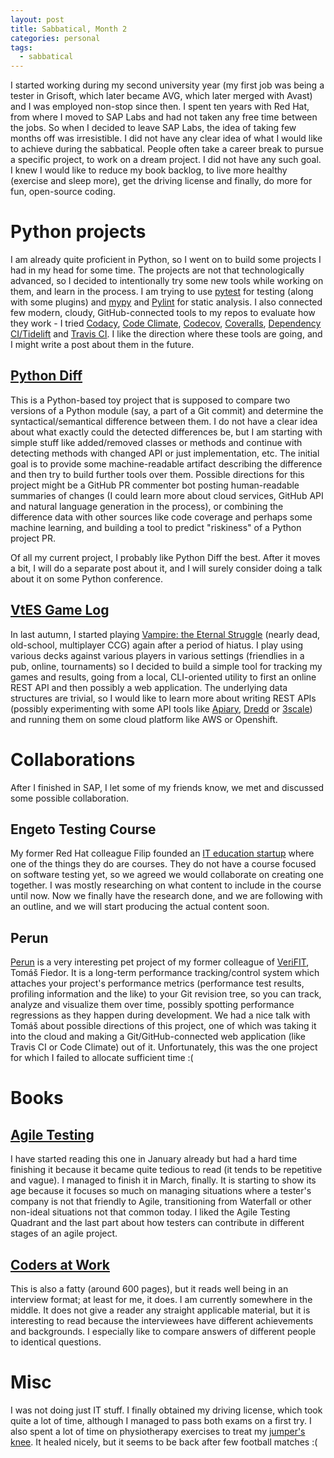 ```yaml
---
layout: post
title: Sabbatical, Month 2
categories: personal
tags:
  - sabbatical
---
```


I started working during my second university year (my first job was being a tester in Grisoft,
which later became AVG, which later merged with Avast) and I was employed non-stop since then. I
spent ten years with Red Hat, from where I moved to SAP Labs and had not taken any free time between
the jobs. So when I decided to leave SAP Labs, the idea of taking few months off was irresistible. I
did not have any clear idea of what I would like to achieve during the sabbatical. People often take
a career break to pursue a specific project, to work on a dream project. I did not have any such
goal. I knew I would like to reduce my book backlog, to live more healthy (exercise and sleep more),
get the driving license and finally, do more for fun, open-source coding.

# Python projects

I am already quite proficient in Python, so I went on to build some projects I had in my head for
some time. The projects are not that technologically advanced, so I decided to intentionally try
some new tools while working on them, and learn in the process. I am trying to use
[pytest](https://docs.pytest.org/en/latest/) for testing (along with some plugins) and
[mypy](http://mypy-lang.org/) and [Pylint](https://www.pylint.org/) for static analysis. I also
connected few modern, cloudy, GitHub-connected tools to my repos to evaluate how they work - I tried
[Codacy](https://www.codacy.com/), [Code Climate](https://codeclimate.com/),
[Codecov](https://codecov.io/), [Coveralls](https://coveralls.io/), [Dependency
CI/Tidelift](https://tidelift.com/) and [Travis CI](https://travis-ci.org/). I like the direction
where these tools are going, and I might write a post about them in the future.

## [Python Diff](https://github.com/petr-muller/pyff)

This is a Python-based toy project that is supposed to compare two versions of a Python module (say,
a part of a Git commit) and determine the syntactical/semantical difference between them. I do not
have a clear idea about what exactly could the detected differences be, but I am starting with
simple stuff like added/removed classes or methods and continue with detecting methods with changed
API or just implementation, etc. The initial goal is to provide some machine-readable artifact
describing the difference and then try to build further tools over them. Possible directions for
this project might be a GitHub PR commenter bot posting human-readable summaries of changes (I could
learn more about cloud services, GitHub API and natural language generation in the process), or
combining the difference data with other sources like code coverage and perhaps some machine
learning, and building a tool to predict "riskiness" of a Python project PR.

Of all my current project, I probably like Python Diff the best. After it moves a bit, I will do a
separate post about it, and I will surely consider doing a talk about it on some Python conference.

## [VtES Game Log](https://github.com/petr-muller/vtes)

In last autumn, I started playing [Vampire: the Eternal Struggle](http://www.vekn.net/what-is-v-tes)
(nearly dead, old-school, multiplayer CCG) again after a period of hiatus. I play using various
decks against various players in various settings (friendlies in a pub, online, tournaments) so I
decided to build a simple tool for tracking my games and results, going from a local, CLI-oriented
utility to first an online REST API and then possibly a web application. The underlying data
structures are trivial, so I would like to learn more about writing REST APIs (possibly
experimenting with some API tools like [Apiary](https://apiary.io/),
[Dredd](http://dredd.org/en/latest/) or [3scale](https://www.3scale.net/)) and running them on some
cloud platform like AWS or Openshift.

# Collaborations

After I finished in SAP, I let some of my friends know, we met and discussed some possible
collaboration.

## Engeto Testing Course

My former Red Hat colleague Filip founded an [IT education startup](https://engeto.cz) where one of
the things they do are courses. They do not have a course focused on software testing yet, so we
agreed we would collaborate on creating one together. I was mostly researching on what content to
include in the course until now. Now we finally have the research done, and we are following with an
outline, and we will start producing the actual content soon.

## Perun

[Perun](https://github.com/tfiedor/perun) is a very interesting pet project of my former colleague
of [VeriFIT](http://www.fit.vutbr.cz/research/groups/verifit/), Tomáš Fiedor. It is a long-term
performance tracking/control system which attaches your project's performance metrics (performance
test results, profiling information and the like) to your Git revision tree, so you can track,
analyze and visualize them over time, possibly spotting performance regressions as they happen
during development. We had a nice talk with Tomáš about possible directions of this project, one of
which was taking it into the cloud and making a Git/GitHub-connected web application (like Travis CI
or Code Climate) out of it. Unfortunately, this was the one project for which I failed to allocate
sufficient time :(

# Books

## [Agile Testing](http://a.co/bRIw1v0)

I have started reading this one in January already but had a hard time finishing it because it
became quite tedious to read (it tends to be repetitive and vague). I managed to finish it in March,
finally. It is starting to show its age because it focuses so much on managing situations where a
tester's company is not that friendly to Agile, transitioning from Waterfall or other non-ideal
situations not that common today. I liked the Agile Testing Quadrant and the last part about how
testers can contribute in different stages of an agile project.

## [Coders at Work](http://www.codersatwork.com/)

This is also a fatty (around 600 pages), but it reads well being in an interview format; at least
for me, it does. I am currently somewhere in the middle. It does not give a reader any straight
applicable material, but it is interesting to read because the interviewees have different
achievements and backgrounds. I especially like to compare answers of different people to identical
questions.

# Misc

I was not doing just IT stuff. I finally obtained my driving license, which took quite a lot of
time, although I managed to pass both exams on a first try. I also spent a lot of time on
physiotherapy exercises to treat my [jumper's
knee](https://en.wikipedia.org/wiki/Patellar_tendinitis). It healed nicely, but it seems to be back
after few football matches :(
